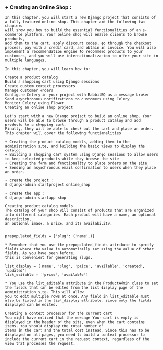 ### + Creating an Online Shop :


    In this chapter, you will start a new Django project that consists of a fully featured online shop. This chapter and the following two chapters
    will show you how to build the essential functionalities of an e-commerce platform. Your online shop will enable clients to browse products,
    add them to the cart, apply discount codes, go through the checkout process, pay with a credit card, and obtain an invoice. You will also
    implement a recommendation engine to recommend products to your customers, and you will use internationalization to offer your site in multiple languages.

    In this chapter, you will learn how to:

    Create a product catalog
    Build a shopping cart using Django sessions
    Create custom context processors
    Manage customer orders
    Configure Celery in your project with RabbitMQ as a message broker
    Send asynchronous notifications to customers using Celery
    Monitor Celery using Flower
    Creating an online shop project

    Let's start with a new Django project to build an online shop. Your users will be able to browse through a product catalog and add products to a shopping cart.
    Finally, they will be able to check out the cart and place an order. This chapter will cover the following functionalities

    + Creating the product catalog models, adding them to the administration site, and building the basic views to display the catalog
    + Building a shopping cart system using Django sessions to allow users to keep selected products while they browse the site
    + Creating the form and functionality to place orders on the site
    + Sending an asynchronous email confirmation to users when they place an order.

    - create the project :
    $ django-admin startproject online_shop

    - create the app :
    $ django-admin startapp shop

    Creating product catalog models
    The catalog of your shop will consist of products that are organized into different categories. Each product will have a name, an optional description,
    an optional image, a price, and its availability.


    prepopulated_fields = {'slug': ('name',)}

    * Remember that you use the prepopulated_fields attribute to specify fields where the value is automatically set using the value of other fields. As you have seen before,
    this is convenient for generating slugs.

    list_display = ['name', 'slug', 'price', 'available', 'created', 'updated']
    list_editable = ['price', 'available']

    * You use the list_editable attribute in the ProductAdmin class to set the fields that can be edited from the list display page of the administration site. This will allow
    you to edit multiple rows at once. Any field in list_editable must also be listed in the list_display attribute, since only the fields displayed can be edited.

    Creating a context processor for the current cart
    You might have noticed that the message Your cart is empty is displayed in the header of the site, even when the cart contains items. You should display the total number of
    items in the cart and the total cost instead. Since this has to be displayed on all pages, you need to build a context processor to include the current cart in the request context, regardless of the view that processes the request.
